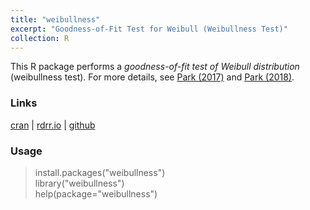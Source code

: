 ```yaml
---
title: "weibullness"
excerpt: "Goodness-of-Fit Test for Weibull (Weibullness Test)"
collection: R
---
```

This R package performs a <i>goodness-of-fit test of Weibull distribution</i> 
(weibullness test). 
For more details, see 
[Park (2017)](http://journals.sfu.ca/ijietap/index.php/ijie/article/view/2848)
and
[Park (2018)](https://doi.org/10.1155/2018/6056975).
 

### Links
[cran](https://cran.r-project.org/web/packages/weibullness/) | [rdrr.io](https://rdrr.io/cran/weibullness/) | [github](https://github.com/appliedstat/R/tree/master/weibullness) 

### Usage
> install.packages(\"weibullness\") <br />
> library(\"weibullness\")  <br />
> help(package=\"weibullness\") 
